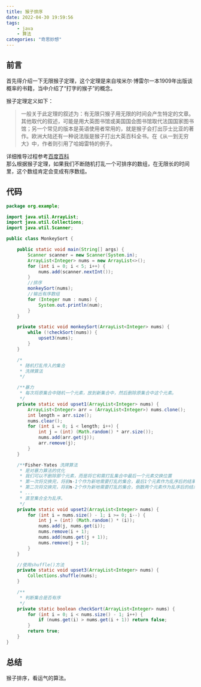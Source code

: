 ```yaml
---
title: 猴子排序
date: 2022-04-30 19:59:56
tags:
    - java
    - 算法
categories: "奇思妙想"
---
```

## 前言
首先得介绍一下无限猴子定理，这个定理是来自埃米尔·博雷尔一本1909年出版谈概率的书籍，当中介绍了“打字的猴子”的概念。

猴子定理定义如下：
>一般关于此定理的叙述为：有无限只猴子用无限的时间会产生特定的文章。  
其他取代的叙述，可能是用大英图书馆或美国国会图书馆取代法国国家图书馆；另一个常见的版本是英语使用者常用的，就是猴子会打出莎士比亚的著作。欧洲大陆还有一种说法版是猴子打出大英百科全书。在《从一到无穷大》中，作者则引用了哈姆雷特的例子。

详细推导过程参考[百度百科](https://baike.baidu.com/item/%E6%97%A0%E9%99%90%E7%8C%B4%E5%AD%90%E5%AE%9A%E7%90%86/2221476)  
那么根据猴子定理，如果我们不断随机打乱一个可排序的数组，在无限长的时间里，这个数组肯定会变成有序数组。

## 代码

~~~java
package org.example;

import java.util.ArrayList;
import java.util.Collections;
import java.util.Scanner;

public class MonkeySort {

    public static void main(String[] args) {
        Scanner scanner = new Scanner(System.in);
        ArrayList<Integer> nums = new ArrayList<>();
        for (int i = 0; i < 5; i++) {
            nums.add(scanner.nextInt());
        }
        //排序
        monkeySort(nums);
        //输出有序数组
        for (Integer num : nums) {
            System.out.println(num);
        }
    }

    private static void monkeySort(ArrayList<Integer> nums) {
        while (!checkSort(nums)) {
            upset3(nums);
        }
    }

    /*
     * 随机打乱传入的集合
     * 洗牌算法
     */

    /**暴力
     * 每次将原集合中随机一个元素，放到新集合中，然后删除原集合中这个元素。
     */
    private static void upset1(ArrayList<Integer> nums) {
        ArrayList<Integer> arr = (ArrayList<Integer>) nums.clone();
        int length = arr.size();
        nums.clear();
        for (int i = 0; i < length; i++) {
            int j = (int) (Math.random() * arr.size());
            nums.add(arr.get(j));
            arr.remove(j);
        }
    }

    /**Fisher-Yates 洗牌算法
     * 是对暴力算法的优化
     * 我们可以不删除那个元素，而是将它和需打乱集合中最后一个元素交换位置
     * 第一次将交换完，将前n-1个作为新地需要打乱的集合，最后1个元素作为乱序后的结果
     * 第二次将交换完，将前n-2个作为新地需要打乱的集合，倒数两个元素作为乱序后的结果
     * ...
     * 直至集合全为乱序。
     */
    private static void upset2(ArrayList<Integer> nums) {
        for (int i = nums.size() - 1; i >= 0; i--) {
            int j = (int) (Math.random() * (i));
            nums.add(j, nums.get(i));
            nums.remove(i + 1);
            nums.add(nums.get(j + 1));
            nums.remove(j + 1);
        }
    }

    //使用shuffle()方法
    private static void upset3(ArrayList<Integer> nums) {
        Collections.shuffle(nums);
    }

    /**
     * 判断集合是否有序
     */
    private static boolean checkSort(ArrayList<Integer> nums) {
        for (int i = 0; i < nums.size() - 1; i++) {
            if (nums.get(i) > nums.get(i + 1)) return false;
        }
        return true;
    }
}
~~~
## 总结

猴子排序，看运气的算法。